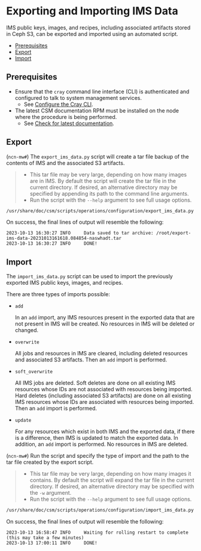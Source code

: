 # Exporting and Importing IMS Data

IMS public keys, images, and recipes, including associated artifacts stored in Ceph S3, can be exported and imported
using an automated script.

- [Prerequisites](#prerequisites)
- [Export](#export)
- [Import](#import)

## Prerequisites

- Ensure that the `cray` command line interface (CLI) is authenticated and configured to talk to system management services.
  - See [Configure the Cray CLI](../configure_cray_cli.md).
- The latest CSM documentation RPM must be installed on the node where the procedure is being performed.
  - See [Check for latest documentation](../../update_product_stream/README.md#check-for-latest-documentation).

## Export

(`ncn-mw#`) The `export_ims_data.py` script will create a tar file backup of the contents of IMS and
the associated S3 artifacts.

> - This tar file may be very large, depending on how many images are in IMS. By default the script
>   will create the tar file in the current directory. If desired, an alternative directory may be
>   specified by appending its path to the command line arguments.
> - Run the script with the `--help` argument to see full usage options.

```bash
/usr/share/doc/csm/scripts/operations/configuration/export_ims_data.py
```

On success, the final lines of output will resemble the following:

```text
2023-10-13 16:30:27 INFO     Data saved to tar archive: /root/export-ims-data-20231013161618.084854-naswhadt.tar
2023-10-13 16:30:27 INFO     DONE!
```

## Import

The `import_ims_data.py` script can be used to import the previously exported IMS public keys, images, and recipes.

There are three types of imports possible:

- `add`

    In an `add` import, any IMS resources present in the exported data that are not present in IMS will be created.
    No resources in IMS will be deleted or changed.

- `overwrite`

    All jobs and resources in IMS are cleared, including deleted resources and associated S3 artifacts.
    Then an `add` import is performed.

- `soft_overwrite`

    All IMS jobs are deleted. Soft deletes are done on all existing IMS resources whose IDs are not associated with resources
    being imported. Hard deletes (including associated S3 artifacts) are done on all existing IMS resources whose IDs are
    associated with resources being imported. Then an `add` import is performed.

- `update`

    For any resources which exist in both IMS and the exported data, if there is a difference, then IMS is
    updated to match the exported data. In addition, an `add` import is performed. No resources in IMS
    are deleted.

(`ncn-mw#`) Run the script and specify the type of import and the path to the tar file created by the export script.

> - This tar file may be very large, depending on how many images it contains. By default the script
>   will expand the tar file in the current directory. If desired, an alternative directory may be
>   specified with the `-w` argument.
> - Run the script with the `--help` argument to see full usage options.

```bash
/usr/share/doc/csm/scripts/operations/configuration/import_ims_data.py -f <path-to-tar file> <add|overwrite|update>
```

On success, the final lines of output will resemble the following:

```text
2023-10-13 16:58:47 INFO     Waiting for rolling restart to complete (this may take a few minutes)
2023-10-13 17:00:11 INFO     DONE!
```
